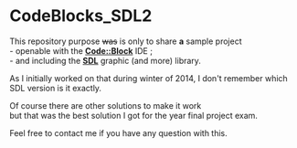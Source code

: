 # CodeBlocks_SDL2
This repository purpose ~~was~~ is only to share **a** sample project\
\- openable with the [**Code::Block**](http://codeblocks.org) IDE ;\
\- and including the [**SDL**](https://www.libsdl.org) graphic (and more) library.

As I initially worked on that during winter of 2014, I don't remember which SDL version is it exactly.

Of course there are other solutions to make it work\
but that was the best solution I got for the year final project exam.

Feel free to contact me if you have any question with this.
